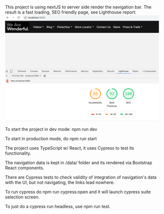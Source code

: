 This project is using nextJS to server side render the navigation bar. 
The result is a fast loading, SEO friendly page, see Lighthouse report: 
![report](./report.png)

To start the project in dev mode: npm run dev

To start in production mode, do npm run start 

The project uses TypeScript w/ React, it uses Cypress to test its functionality. 

The navigation data is kept in /data/ folder and its rendered via Bootstrap React components. 

There are Cypress tests to check validity of integration of navigation's data with the UI, but not navigating, the links lead nowhere.

To run cypress do npm run cypress:open and it will launch cypress suite selection screen. 

To just do a cypress run headless, use npm run test. 

